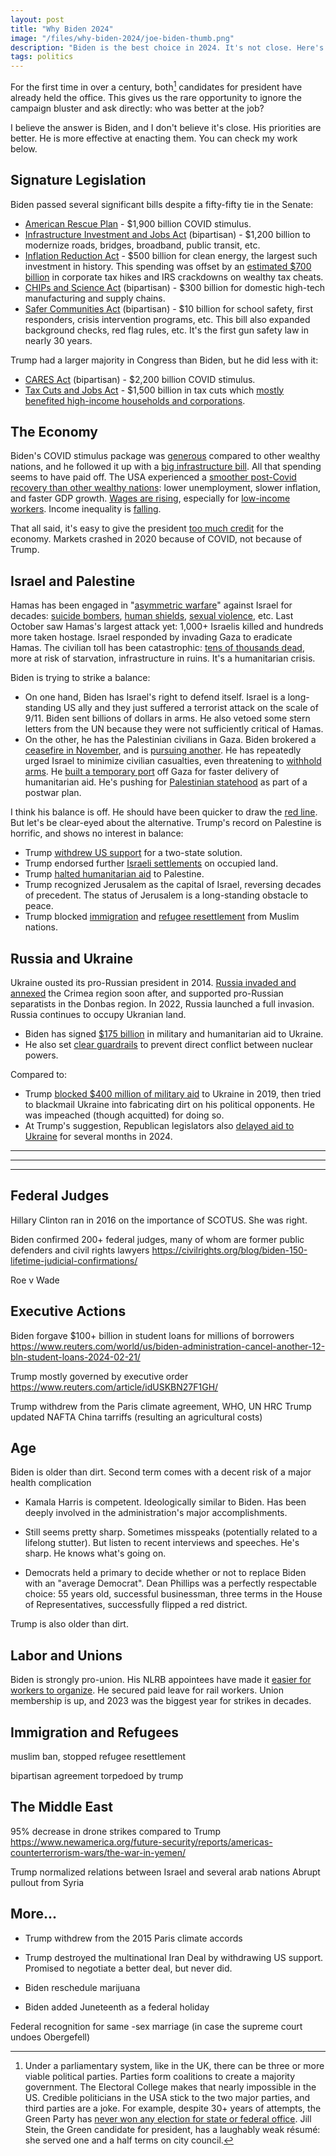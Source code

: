 ```yaml
---
layout: post
title: "Why Biden 2024"
image: "/files/why-biden-2024/joe-biden-thumb.png"
description: "Biden is the best choice in 2024. It's not close. Here's why."
tags: politics
---
```


For the first time in over a century, both[^1] candidates for president have already held the office. 
This gives us the rare opportunity to ignore the campaign bluster and ask directly: who was better at the job? 

I believe the answer is Biden, and I don't believe it's close.
His priorities are better.
He is more effective at enacting them.
You can check my work below.

[^1]: Under a parliamentary system, like in the UK, there can be three or more viable political parties. Parties form coalitions to create a majority government. The Electoral College makes that nearly impossible in the US. Credible politicians in the USA stick to the two major parties, and third parties are a joke. For example, despite 30+ years of attempts, the Green Party has [never won any election for state or federal office][green_officeholders]. Jill Stein, the Green candidate for president, has a laughably weak résumé: she served one and a half terms on city council. 

[green_officeholders]: https://en.wikipedia.org/wiki/Green_Party_of_the_United_States#Officeholders

## Signature Legislation

Biden passed several significant bills despite a fifty-fifty tie in the Senate:

- [American Rescue Plan][arp] - $1,900 billion COVID stimulus. 
- [Infrastructure Investment and Jobs Act][iija] (bipartisan) - $1,200 billion to modernize roads, bridges, broadband, public transit, etc.
- [Inflation Reduction Act][ira] - $500 billion for clean energy, the largest such investment in history. This spending was offset by an [estimated $700 billion][ira_cbo] in corporate tax hikes and IRS crackdowns on wealthy tax cheats.
- [CHIPs and Science Act][chips] (bipartisan) - $300 billion for domestic high-tech manufacturing and supply chains.
- [Safer Communities Act][biden_gun_control] (bipartisan) - $10 billion for school safety, first responders, crisis intervention programs, etc. This bill also expanded background checks, red flag rules, etc. It's the first gun safety law in nearly 30 years.

Trump had a larger majority in Congress than Biden, but he did less with it:

- [CARES Act][cares] (bipartisan) - $2,200 billion COVID stimulus.
- [Tax Cuts and Jobs Act][tcja] - $1,500 billion in tax cuts which [mostly benefited high-income households and corporations][tcja_impact].

[ira_cbo]: https://www.crfb.org/blogs/cbo-scores-ira-238-billion-deficit-reduction
[ira]: https://en.wikipedia.org/wiki/Inflation_Reduction_Act
[iija]: https://en.m.wikipedia.org/wiki/Infrastructure_Investment_and_Jobs_Act
[arp]: https://en.wikipedia.org/wiki/American_Rescue_Plan_Act_of_2021
[cares]: https://en.wikipedia.org/wiki/CARES_Act
[biden_gun_control]: https://en.wikipedia.org/wiki/Bipartisan_Safer_Communities_Act
[tcja]: https://en.wikipedia.org/wiki/Tax_Cuts_and_Jobs_Act
[chips]: https://en.wikipedia.org/wiki/CHIPS_and_Science_Act
[usmca]: https://en.wikipedia.org/wiki/United_States%E2%80%93Mexico%E2%80%93Canada_Agreement
[tcja_impact]: https://www.taxpolicycenter.org/publications/distributional-analysis-conference-agreement-tax-cuts-and-jobs-act/full

## The Economy

Biden's COVID stimulus package was [generous][g20_stimulus_comparison] compared to other wealthy nations, and he followed it up with a [big infrastructure bill][iija].
All that spending seems to have paid off.
The USA experienced a [smoother post-Covid recovery than other wealthy nations][post_covid_gdp]: lower unemployment, slower inflation, and faster GDP growth.
[Wages are rising][wage_growth], especially for [low-income workers][low_income_wages]. 
Income inequality is [falling][income_inequality_falling]. 

That all said, it's easy to give the president [too much credit][potus_economy] for the economy.
Markets crashed in 2020 because of COVID, not because of Trump. 

[post_covid_gdp]: https://www.bbc.com/news/world-us-canada-68203820
[wage_growth]: https://www.peoplespolicyproject.org/2023/12/20/what-about-wages/
[low_income_wages]: https://www.politico.com/news/2023/05/29/low-income-wages-employment-00097135
[income_inequality_falling]: https://www.nber.org/system/files/working_papers/w31010/w31010.pdf
[potus_economy]: https://fivethirtyeight.com/features/a-presidents-economic-decisions-matter-eventually/
[g20_stimulus_comparison]: https://www.statista.com/statistics/1107572/covid-19-value-g20-stimulus-packages-share-gdp/

## Israel and Palestine

Hamas has been engaged in "[asymmetric warfare][hamas_goals]" against Israel for decades: [suicide bombers][wiki_hamas], [human shields][hamas_tunnels_not_bunkers], [sexual violence][hamas_rape], etc. 
Last October saw Hamas's largest attack yet: 1,000+ Israelis killed and hundreds more taken hostage.
Israel responded by invading Gaza to eradicate Hamas.
The civilian toll has been catastrophic: [tens of thousands dead][gaza_casualties], more at risk of starvation, infrastructure in ruins.
It's a humanitarian crisis.

Biden is trying to strike a balance:

- On one hand, Biden has Israel's right to defend itself.
  Israel is a long-standing US ally and they just suffered a terrorist attack on the scale of 9/11.
  Biden sent billions of dollars in arms.
  He also vetoed some stern letters from the UN because they were not sufficiently critical of Hamas.
- On the other, he has the Palestinian civilians in Gaza. 
  Biden brokered a [ceasefire in November][gaza_ceasefire_2023], and is [pursuing another][ceasefire_work_2024].
  He has repeatedly urged Israel to minimize civilian casualties, even threatening to [withhold arms][rafah_arms].
  He [built a temporary port][gaza_port] off Gaza for faster delivery of humanitarian aid. 
  He's pushing for [Palestinian statehood][palestinian_statehood] as part of a postwar plan.

I think his balance is off.
He should have been quicker to draw the [red line][rafah_arms].
But let's be clear-eyed about the alternative.
Trump's record on Palestine is horrific, and shows no interest in balance:

- Trump [withdrew US support][trump_peace_plan] for a two-state solution. 
- Trump endorsed further [Israeli settlements][trump_peace_plan] on occupied land.
- Trump [halted humanitarian aid][trump_halted_aid] to Palestine.
- Trump recognized Jerusalem as the capital of Israel, reversing decades of precedent. The status of Jerusalem is a long-standing obstacle to peace.
- Trump blocked [immigration][trump_muslim_ban] and [refugee resettlement][trump_refugees] from Muslim nations.

[trump_peace_plan]: https://en.wikipedia.org/wiki/Trump_peace_plan
[trump_halted_aid]: https://www.reuters.com/article/idUSKCN1L923C/
[trump_refugees]: https://www.pewresearch.org/short-reads/2019/10/07/key-facts-about-refugees-to-the-u-s/
[trump_muslim_ban]: https://en.wikipedia.org/wiki/Executive_Order_13769

[most_intractable_conflict]: https://papers.ssrn.com/sol3/papers.cfm?abstract_id=3965270
[netanyahu_long_game]: https://www.theatlantic.com/ideas/archive/2023/12/biden-netanyahu-geopolitics-israel-hamas-war/676357/
[dems_israel_elections]: https://apnews.com/article/joe-biden-netanyahu-israel-gaza-schumer-de9cc522cdce548469578a4be48c7349

[gaza_port]: https://www.reuters.com/world/us/biden-announce-gaza-aid-port-construction-state-union-speech-2024-03-07/
[ceasefire_work_2024]: https://www.ndtv.com/world-news/benjamin-netanyahu-says-israel-committed-to-gaza-ceasefire-proposal-5963017

[no_lebanon_strike]: https://www.wsj.com/world/middle-east/how-biden-averted-a-second-front-by-convincing-israel-not-to-attack-hezbollah-on-oct-11-e14a0a3b
[palestinian_statehood]: https://apnews.com/article/israel-hamas-war-news-01-18-2024-73d552c6e73e0dc3783a0a11b2b5f67d
[gaza_ceasefire_2023]: https://en.wikipedia.org/wiki/2023_Israel%E2%80%93Hamas_ceasefire
[gaza_casualties]: https://en.wikipedia.org/wiki/Casualties_of_the_Israel%E2%80%93Hamas_war
[hamas_goals]: https://www.adl.org/resources/blog/hamas-its-own-words
[hamas_rape]: https://www.aljazeera.com/news/2024/3/4/reasonable-grounds-to-believe-hamas-committed-sexual-violence-un
[hamas_tunnels_not_bunkers]: https://www.memri.org/reports/hamas-official-mousa-abu-marzouk-tunnels-gaza-were-built-protect-hamas-fighters-not
[pew_gaza]: https://www.pewresearch.org/2024/03/21/majority-in-u-s-say-israel-has-valid-reasons-for-fighting-fewer-say-the-same-about-hamas/
[rafah_arms]: https://www.reuters.com/world/biden-says-bombs-us-has-paused-sending-israel-have-killed-civilians-2024-05-08/
[wiki_hamas]: https://en.wikipedia.org/wiki/Hamas#

[gaza_water_siege]: https://www.dailymail.co.uk/news/article-12633015/gaza-water-israel-palestine-war-president-joe-biden-benjamin-netanyahu.html
[gallup_gaza_sympathy]: https://news.gallup.com/poll/472070/democrats-sympathies-middle-east-shift-palestinians.aspx

## Russia and Ukraine

Ukraine ousted its pro-Russian president in 2014. 
[Russia invaded and annexed][russia_ukraine_war] the Crimea region soon after, and supported pro-Russian separatists in the Donbas region.
In 2022, Russia launched a full invasion. 
Russia continues to occupy Ukranian land.

- Biden has signed [$175 billion][biden_ukraine_aid] in military and humanitarian aid to Ukraine.
- He also set [clear guardrails][biden_ukraine_guardrails] to prevent direct conflict between nuclear powers.

Compared to:

- Trump [blocked $400 million of military aid][trump_ukraine_scandal] to Ukraine in 2019, then tried to blackmail Ukraine into fabricating dirt on his political opponents. He was impeached (though acquitted) for doing so. 
- At Trump's suggestion, Republican legislators also [delayed aid to Ukraine][trump_ukraine_2024] for several months in 2024.

[trump_ukraine_2024]: https://www.reuters.com/world/us/biden-pushes-republicans-ukraine-israel-aid-bill-trump-opposes-2024-02-14/
[russia_ukraine_war]: https://en.wikipedia.org/wiki/Russo-Ukrainian_War
[biden_ukraine_guardrails]: https://www.usnews.com/news/politics/articles/2022-03-15/biden-stands-firm-against-no-fly-zone-as-zelenskyy-prepares-to-address-congress
[biden_ukraine_aid]: https://www.crfb.org/blogs/congressionally-approved-ukraine-aid-totals-175-billion
[trump_ukraine_scandal]: https://en.wikipedia.org/wiki/Trump%E2%80%93Ukraine_scandal


---
---
---


## Federal Judges

Hillary Clinton ran in 2016 on the importance of SCOTUS. She was right. 


Biden confirmed 200+ federal judges, many of whom are former public defenders and civil rights lawyers
https://civilrights.org/blog/biden-150-lifetime-judicial-confirmations/

Roe v Wade



## Executive Actions

Biden forgave $100+ billion in student loans for millions of borrowers
https://www.reuters.com/world/us/biden-administration-cancel-another-12-bln-student-loans-2024-02-21/


Trump mostly governed by executive order
https://www.reuters.com/article/idUSKBN27F1GH/

Trump withdrew from the Paris climate agreement, WHO, UN HRC
Trump updated NAFTA
China tarriffs (resulting an agricultural costs)




## Age

Biden is older than dirt.
Second term comes with a decent risk of a major health complication

- Kamala Harris is competent. Ideologically similar to Biden. Has been deeply involved in the administration's major accomplishments.
- Still seems pretty sharp. Sometimes misspeaks (potentially related to a lifelong stutter). But listen to recent interviews and speeches. He's sharp. He knows what's going on. 

- Democrats held a primary to decide whether or not to replace Biden with an "average Democrat". Dean Phillips was a perfectly respectable choice: 55 years old, successful businessman, three terms in the House of Representatives, successfully flipped a red district.

[dean_phillips]: https://en.wikipedia.org/wiki/Dean_Phillips

Trump is also older than dirt.



## Labor and Unions

Biden is strongly pro-union. 
His NLRB appointees have made it [easier for workers to organize][nlrb]. 
He secured paid leave for rail workers.
Union membership is up, and 2023 was the biggest year for strikes in decades. 

[nlrb]: https://uwua.net/2023/10/president-bidens-union-record/
[more_strikes]: https://www.washingtonpost.com/business/2024/02/21/strikes-2023-workers-labor-department/
[rail_worker_sick_days]: https://www.ibew.org/media-center/Articles/23Daily/2306/230620_IBEWandPaid


## Immigration and Refugees

muslim ban, stopped refugee resettlement

bipartisan agreement torpedoed by trump

## The Middle East

95% decrease in drone strikes compared to Trump
https://www.newamerica.org/future-security/reports/americas-counterterrorism-wars/the-war-in-yemen/

Trump normalized relations between Israel and several arab nations
Abrupt pullout from Syria



## More...


- Trump withdrew from the 2015 Paris climate accords
- Trump destroyed the multinational Iran Deal by withdrawing US support. Promised to negotiate a better deal, but never did.

- Biden reschedule marijuana 
- Biden added Juneteenth as a federal holiday


Federal recognition for same -sex marriage (in case the supreme court undoes Obergefell)









